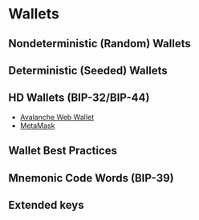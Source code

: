 # Wallets

## Nondeterministic (Random) Wallets

## Deterministic (Seeded) Wallets

## HD Wallets (BIP-32/BIP-44)

* [Avalanche Web Wallet](https://wallet.avax.network)
* [MetaMask](https://metamask.io)

## Wallet Best Practices

## Mnemonic Code Words (BIP-39)

## Extended keys
